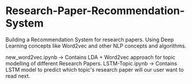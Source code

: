 # Research-Paper-Recommendation-System
Building a Recommendation System for research papers.
Using Deep Learning concepts like Word2vec and other NLP concepts and algorithms.

new_word2vec.ipynb -> Contains LDA + Word2vec approach for topic modelling of different Research Papers.
LSTM-Topic.ipynb -> Contains LSTM model to predict which topic's research paper will our user want to read next.

